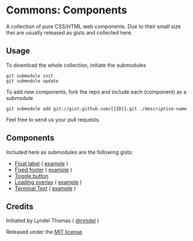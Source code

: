 # Commons: Components

A collection of pure CSS/HTML web components. Due to their small size thei are usually released as gists and collected here. 

## Usage 

To download the whole collection, initiate the submodules
```
git submodule init
git submodule update
```

To add new components, fork the repo and include each (component) as a submodule
```
git submodule add git://gist.github.com/{{ID}}.git ./descriptive-name
```
Feel free to send us your pull requests. 


## Components

Included here as submodules are the following gists:

* [Float label](https://gist.github.com/ryndel/11206510) ( [example](http://rawgit.com/ryndel/11206510/raw/example.html) )
* [Fixed footer](https://gist.github.com/ryndel/6338658) ( [example](http://rawgit.com/ryndel/6338658/raw/fixed-footer.html) )
* [Toggle button](https://gist.github.com/ryndel/68c5424a5972015c71e0)
* [Loading overlay](https://gist.github.com/tracend/8553152) ( [example](http://rawgit.com/tracend/8553152/raw/example.html) )
* [Terminal Text](https://gist.github.com/tracend/88c918a3a991510e49c1) ( [example](https://rawgit.com/tracend/88c918a3a991510e49c1/raw/example.html) )


## Credits

Initiated by Lyndel Thomas ( [@ryndel](http://github.com/ryndel) )

Released under the [MIT license](http://makesites.org/licenses/MIT)

